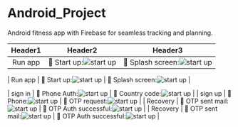 # Android_Project
Android fitness app with Firebase for seamless tracking and planning.

|Header1|Header2|Header3|
| :---: | :---: | :---: |
| Run app | :pushpin: Start up:![ start up](https://github.com/SadlyAhamed/Android_Project/blob/main/Screenshots/Screenshot%202024-04-06%20131311.png) | :pushpin: Splash screen:![ start up](https://github.com/SadlyAhamed/Android_Project/blob/main/Screenshots/Screenshot%202024-04-06%20131415.png) |

| Run app | :pushpin: Start up:![ start up](https://github.com/SadlyAhamed/Android_Project/blob/main/Screenshots/Screenshot%202024-04-06%20131426.png) | :pushpin: Splash screen:![ start up](https://github.com/SadlyAhamed/Android_Project/blob/main/Screenshots/Screenshot%202024-04-06%20131508.png) |


| sign in | :pushpin: Phone Auth:![ start up](https://github.com/SadlyAhamed/Android_Project/blob/main/Screenshots/Screenshot%202024-04-06%20132607.png) | :pushpin: Country code:![ start up](https://github.com/SadlyAhamed/Android_Project/blob/main/Screenshots/Screenshot%202024-04-06%20141455.png) |
| sign up | :pushpin: Phone:![ start up](https://github.com/fatemazohor/MyChat_Android_app/blob/main/chatImage/Screenshot_11.png) | :pushpin: OTP request:![ start up](https://github.com/fatemazohor/MyChat_Android_app/blob/main/chatImage/Screenshot_12.png) |
| Recovery | :pushpin: OTP sent mail:![ start up](https://github.com/SadlyAhamed/Android_Project/blob/main/Screenshots/Screenshot%202024-04-06%20133943.png) | :pushpin: OTP Auth successful:![ start up](https://github.com/SadlyAhamed/Android_Project/blob/main/Screenshots/Screenshot%202024-04-06%20140924.png) |
| Recovery | :pushpin: OTP sent mail:![ start up](https://github.com/SadlyAhamed/Android_Project/blob/main/Screenshots/Screenshot%202024-04-06%20141012.png) | :pushpin: OTP Auth successful:![ start up](https://github.com/SadlyAhamed/Android_Project/blob/main/Screenshots/Screenshot%202024-04-06%20141103.png) |



